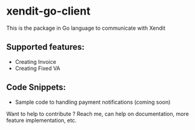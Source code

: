 # xendit-go-client

This is the package in Go language to communicate with Xendit

## Supported features:
- Creating Invoice
- Creating Fixed VA
 
## Code Snippets:
- Sample code to handling payment notifications (coming soon)


Want to help to contribute ? Reach me, can help on documentation, more feature implementation, etc.


